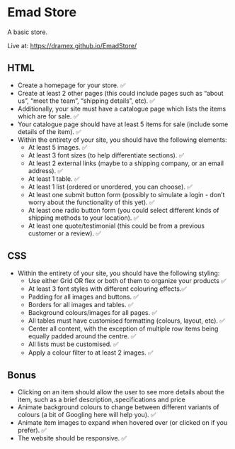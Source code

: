 # Emad Store
A basic store.

Live at: https://dramex.github.io/EmadStore/

## HTML
- Create a homepage for your store. ✅
- Create at least 2 other pages (this could include pages such as “about us”, “meet the team”, “shipping details”, etc). ✅ 
- Additionally, your site must have a catalogue page which lists the items which are for sale. ✅
- Your catalogue page should have at least 5 items for sale (include some details of the item). ✅
- Within the entirety of your site, you should have the following elements:
    - At least 5 images. ✅
    - At least 3 font sizes (to help differentiate sections). ✅
    - At least 2 external links (maybe to a shipping company, or an email address). ✅
    - At least 1 table. ✅
    - At least 1 list (ordered or unordered, you can choose).  ✅
    - At least one submit button form (possibly to simulate a login - don’t worry about the functionality of this yet).  ✅
    - At least one radio button form (you could select different kinds of shipping methods to your location).  ✅
    - At least one quote/testimonial (this could be from a previous customer or a review). ✅


## CSS
- Within the entirety of your site, you should have the following styling:
    - Use either Grid OR flex or both of them to organize your products ✅
    - At least 3 font styles with different colouring effects.✅
    - Padding for all images and buttons. ✅
    - Borders for all images and tables. ✅
    - Background colours/images for all pages. ✅
    - All tables must have customised formatting (colours, layout, etc). ✅
    - Center all content, with the exception of multiple row items being equally padded around the centre. ✅
    - All lists must be customised. ✅
    - Apply a colour ﬁlter to at least 2 images. ✅

## Bonus
- Clicking on an item should allow the user to see more details about the item, such as a brief description,.specifications and price
- Animate background colours to change between different variants of colours (a bit of Googling here will help you).  ✅
- Animate item images to expand when hovered over (or clicked on if you prefer). ✅
- The website should be responsive. ✅
